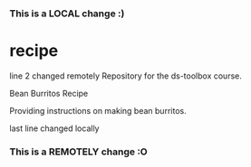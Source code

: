 ### This is a LOCAL change :)
# recipe
line 2 changed remotely
Repository for the ds-toolbox course.

Bean Burritos Recipe

Providing instructions on making bean burritos.

last line changed locally
### This is a REMOTELY change :O
